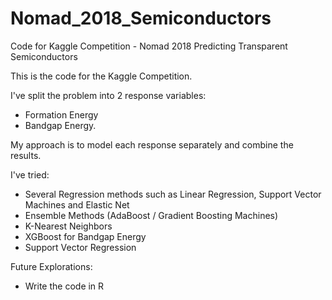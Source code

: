 # Nomad_2018_Semiconductors
Code for Kaggle Competition - Nomad 2018 Predicting Transparent Semiconductors

This is the code for the Kaggle Competition.

I've split the problem into 2 response variables:
- Formation Energy
- Bandgap Energy.

My approach is to model each response separately and combine the results.

I've tried:
- Several Regression methods such as Linear Regression, Support Vector Machines and Elastic Net
- Ensemble Methods (AdaBoost / Gradient Boosting Machines)
- K-Nearest Neighbors
- XGBoost for Bandgap Energy
- Support Vector Regression

Future Explorations:
- Write the code in R
